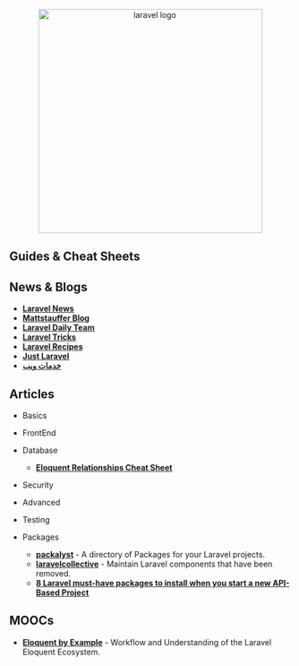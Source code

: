<p align="center">
  <img width="400" src="https://seeklogo.com/images/L/laravel-framework-logo-C10176EC8C-seeklogo.com.png"  alt="laravel logo">
</p>

## Guides & Cheat Sheets



## News & Blogs

+ **[Laravel News](https://laravel-news.com/)**
+ **[Mattstauffer Blog](https://mattstauffer.com/blog/)**
+ **[Laravel Daily Team](http://laraveldaily.com/blog/)**
+ **[Laravel Tricks](https://laravel-tricks.com/)**
+ **[Laravel Recipes](http://laravel-recipes.com/)**
+ **[Just Laravel](http://justlaravel.com/)**
+ **[خدمات ويب](https://5dmat-web.com/)**




## Articles

+ Basics

+ FrontEnd

+ Database
  - **[Eloquent Relationships Cheat Sheet](https://hackernoon.com/eloquent-relationships-cheat-sheet-5155498c209)**

+ Security

+ Advanced

+ Testing

+ Packages
  - **[packalyst](https://packalyst.com/)** - A directory of Packages for your Laravel projects.
  - **[laravelcollective](https://laravelcollective.com/)** - Maintain Laravel components that have been removed.
  - **[8 Laravel must-have packages to install when you start a new API-Based Project](https://medium.com/skyshidigital/8-laravel-must-have-packages-to-install-when-you-start-a-new-api-based-project-18d690f24d0e)**


## MOOCs

+ **[Eloquent by Example](https://eloquentbyexample.com/)** - Workflow and Understanding of the Laravel Eloquent Ecosystem.